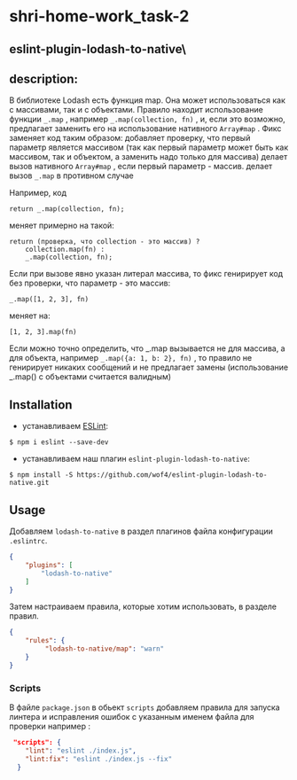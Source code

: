 
# shri-home-work_task-2


## eslint-plugin-lodash-to-native\


## description:

В библиотеке Lodash есть функция map. Она может использоваться как с массивами, так и с объектами.
 Правило  находит использование функции `_.map` , например `_.map(collection, fn)` , и, если это возможно, предлагает заменить его на использование нативного `Array#map` .
Фикс  заменяет код таким образом:
добавляет проверку, что первый параметр является массивом (так как первый параметр может быть как массивом, так и объектом, а заменить надо только для массива)
делает вызов нативного `Array#map` , если первый параметр - массив.
делает вызов `_.map`  в противном случае


 Например, код
```
return _.map(collection, fn);
```
меняет примерно на такой:

```
return (проверка, что collection - это массив) ?
    collection.map(fn) :
    _.map(collection, fn);
```

Если при вызове явно указан литерал массива, то фикс генирирует код без проверки, что параметр - это массив:
```
_.map([1, 2, 3], fn)
```
меняет на:
```
[1, 2, 3].map(fn)
```
Если можно точно определить, что _.map  вызывается не для массива, а для объекта, например `_.map({a: 1, b: 2}, fn)` , то правило не генирирует никаких сообщений и не предлагает замены (использование _.map()  с объектами считается валидным)

## Installation

- устанавливаем  [ESLint](http://eslint.org):

```
$ npm i eslint --save-dev
```

- устанавливаем наш плагин `eslint-plugin-lodash-to-native`:

```
$ npm install -S https://github.com/wof4/eslint-plugin-lodash-to-native.git
```


## Usage

Добавляем `lodash-to-native` в раздел плагинов файла конфигурации` .eslintrc`.

```json
{
    "plugins": [
        "lodash-to-native"
    ]
}
```


Затем настраиваем правила, которые хотим использовать, в разделе правил.

```json
{
    "rules": {
         "lodash-to-native/map": "warn"
    }
}
```

### Scripts

В файле `package.json` в обьект `scripts` добавляем правила для запуска линтера и исправления ошибок c указанным именем файла для проверки например :

```json
 "scripts": {
    "lint": "eslint ./index.js",
    "lint:fix": "eslint ./index.js --fix"
  }
  ```





